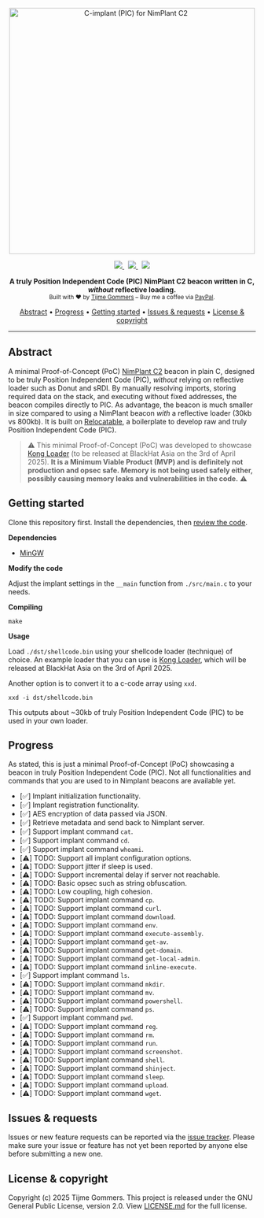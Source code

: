 <p align="center">
    <img src="https://gist.githubusercontent.com/tijme/490b0e350729f670b636a98a1c4efdbe/raw/5bc396c0484d7ad974f9c81989217034f35e8fe0/logo.svg" width="500" alt="C-implant (PIC) for NimPlant C2" />
</p>
<p align="center">
    <a href="https://github.com/tijme/nimplant-beacon-position-independent-c-code/blob/master/LICENSE.md">
        <img src="https://img.shields.io/badge/License-MPL%20V2.0-e30b42?style=for-the-badge&labelColor=555555" />
    </a> &nbsp;
    <a href="https://github.com/tijme/nimplant-beacon-position-independent-c-code/releases">
        <img src="https://img.shields.io/github/v/release/tijme/nimplant-beacon-position-independent-c-code?style=for-the-badge&labelColor=e30b42&color=555555" />
    </a> &nbsp;
    <a href="https://github.com/tijme/nimplant-beacon-position-independent-c-code/actions">
        <img src="https://img.shields.io/github/actions/workflow/status/tijme/nimplant-beacon-position-independent-c-code/compile.yml?style=for-the-badge&labelColor=555555&color=e30b42" />
    </a>
</p>
<p align="center">
    <b>A truly Position Independent Code (PIC) NimPlant C2 beacon written in C, <i>without</i> reflective loading.</b>
    <br/>
    <sup>Built with ♥ by <a href="https://x.com/tijme">Tijme Gommers</a> – Buy me a coffee via <a href="https://www.paypal.me/tijmegommers">PayPal</a>.</sup>
    <br/>
</p>
<p align="center">
    <a href="#abstract">Abstract</a>
    •
    <a href="#progress">Progress</a>
    •
    <a href="#getting-started">Getting started</a>
    •
    <a href="#issues--requests">Issues & requests</a>
    •
    <a href="#license--copyright">License & copyright</a>
</p>
<hr>

## Abstract

A minimal Proof-of-Concept (PoC) [NimPlant C2](https://github.com/chvancooten/NimPlant) beacon in plain C, designed to be truly Position Independent Code (PIC), *without* relying on reflective loader such as Donut and sRDI. By manually resolving imports, storing required data on the stack, and executing without fixed addresses, the beacon compiles directly to PIC. As advantage, the beacon is much smaller in size compared to using a NimPlant beacon *with* a reflective loader (30kb vs 800kb). It is built on [Relocatable](https://github.com/tijme/relocatable), a boilerplate to develop raw and truly Position Independent Code (PIC).

> ⚠️ This minimal Proof-of-Concept (PoC) was developed to showcase [Kong Loader](https://github.com/tijme/kong-loader) (to be released at BlackHat Asia on the 3rd of April 2025). **It is a Minimum Viable Product (MVP) and is definitely not production and opsec safe. Memory is not being used safely either, possibly causing memory leaks and vulnerabilities in the code.** ⚠️

## Getting started

Clone this repository first. Install the dependencies, then [review the code](https://github.com/tijme/nimplant-beacon-position-independent-c-code/blob/master/.github/review-the-code.gif).

**Dependencies**

* [MinGW](https://formulae.brew.sh/formula/mingw-w64)

**Modify the code**

Adjust the implant settings in the `__main` function from `./src/main.c` to your needs. 

**Compiling**

    make

**Usage**

Load `./dst/shellcode.bin` using your shellcode loader (technique) of choice. An example loader that you can use is [Kong Loader](https://github.com/tijme/kong-loader), which will be released at BlackHat Asia on the 3rd of April 2025. 

Another option is to convert it to a c-code array using `xxd`.

    xxd -i dst/shellcode.bin

This outputs about ~30kb of truly Position Independent Code (PIC) to be used in your own loader.

## Progress

As stated, this is just a minimal Proof-of-Concept (PoC) showcasing a beacon in truly Position Independent Code (PIC). Not all functionalities and commands that you are used to in Nimplant beacons are available yet.

- [✅] Implant initialization functionality.
- [✅] Implant registration functionality.
- [✅] AES encryption of data passed via JSON.
- [✅] Retrieve metadata and send back to Nimplant server.
- [✅] Support implant command `cat`.
- [✅] Support implant command `cd`.
- [✅] Support implant command `whoami`.
- [⚠️] TODO: Support all implant configuration options.
- [⚠️] TODO: Support jitter if sleep is used.
- [⚠️] TODO: Support incremental delay if server not reachable.
- [⚠️] TODO: Basic opsec such as string obfuscation.
- [⚠️] TODO: Low coupling, high cohesion.
- [⚠️] TODO: Support implant command `cp`.
- [⚠️] TODO: Support implant command `curl`.
- [⚠️] TODO: Support implant command `download`.
- [⚠️] TODO: Support implant command `env`.
- [⚠️] TODO: Support implant command `execute-assembly`.
- [⚠️] TODO: Support implant command `get-av`.
- [⚠️] TODO: Support implant command `get-domain`.
- [⚠️] TODO: Support implant command `get-local-admin`.
- [⚠️] TODO: Support implant command `inline-execute`.
- [✅] Support implant command `ls`.
- [⚠️] TODO: Support implant command `mkdir`.
- [⚠️] TODO: Support implant command `mv`.
- [⚠️] TODO: Support implant command `powershell`.
- [⚠️] TODO: Support implant command `ps`.
- [✅] Support implant command `pwd`.
- [⚠️] TODO: Support implant command `reg`.
- [⚠️] TODO: Support implant command `rm`.
- [⚠️] TODO: Support implant command `run`.
- [⚠️] TODO: Support implant command `screenshot`.
- [⚠️] TODO: Support implant command `shell`.
- [⚠️] TODO: Support implant command `shinject`.
- [⚠️] TODO: Support implant command `sleep`.
- [⚠️] TODO: Support implant command `upload`.
- [⚠️] TODO: Support implant command `wget`.

## Issues & requests

Issues or new feature requests can be reported via the [issue tracker](https://github.com/tijme/nimplant-beacon-position-independent-c-code/issues). Please make sure your issue or feature has not yet been reported by anyone else before submitting a new one.

## License & copyright

Copyright (c) 2025 Tijme Gommers. This project is released under the GNU General Public License, version 2.0. View [LICENSE.md](https://github.com/tijme/nimplant-beacon-position-independent-c-code/blob/master/LICENSE.md) for the full license.